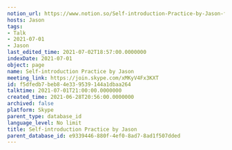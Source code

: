 ```yaml
---
notion_url: https://www.notion.so/Self-introduction-Practice-by-Jason-f5dfedb7beb84e339539144a1dbaa264
hosts: Jason
tags:
- Talk
- 2021-07-01
- Jason
last_edited_time: 2021-07-02T18:57:00.0000000
indexDate: 2021-07-01
object: page
name: Self-introduction Practice by Jason
meeting_link: https://join.skype.com/xMKyV4Fx3KXT
id: f5dfedb7-beb8-4e33-9539-144a1dbaa264
talktime: 2021-07-01T21:00:00.0000000
created_time: 2021-06-28T20:56:00.0000000
archived: false
platform: Skype
parent_type: database_id
language_level: No limit
title: Self-introduction Practice by Jason
parent_database_id: e9339446-880f-4ef0-8ad7-8ad1f507dded
---
```







